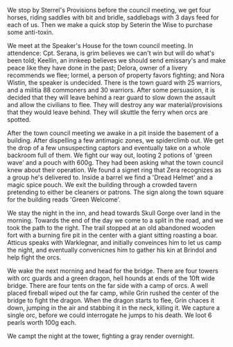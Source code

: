 We stop by Sterrel's Provisions before the council meeting, we get four horses, riding saddles with bit and bridle, saddlebags with 3 days feed for each of us. Then we make a quick stop by Seterin the Wise to purchase some anti-toxin.

We meet at the Speaker's House for the town council meeting. In attendence: Cpt. Serana, is grim believes we can't win but will do what's been told; Keellin, an innkeep believes we should send emissary's and make peace like they have done in the past; Delora, owner of a livery recommends we flee; Iormel, a person of property favors fighting; and Nora Wistin, the speaker is undecided. There is the town guard with 25 warriors, and a militia 88 commoners and 30 warriors. After some persuasion, it is decided that they will leave behind a rear guard to slow down the assault and allow the civilians to flee. They will destroy any war material/provisions that they would leave behind. They will skuttle the ferry when orcs are spotted.

After the town council meeting we awake in a pit inside the basement of a building. After dispelling a few antimagic zones, we spiderclimb out. We get the drop of a few unsuspecting captors and eventually take on a whole backroom full of them. We fight our way out, looting 2 potions of 'green wave' and a pouch with 600g. They had been asking what the town council knew about their operation. We found a signet ring that Zera recognizes as a group he's delivered to. Inside a barrel we find a 'Dread Helmet' and a magic spice pouch. We exit the building through a crowded tavern pretending to either be cleaners or patrons. The sign along the town square for the building reads 'Green Welcome'.

We stay the night in the inn, and head towards Skull Gorge over land in the morning. Towards the end of the day we come to a split in the road, and we took the path to the right. The trail stopped at an old abandoned wooden fort with a burning fire pit in the center with a giant sitting roasting a boar. Atticus speaks with Warklegnar, and initially conveinces him to let us camp the night, and eventually convenicnes him to gather his kin at Brindol and help fight the orcs.

We wake the next morning and head for the bridge. There are four towers with orc guards and a green dragon, hell hounds at ends of the 10ft wide bridge. There are four tents on the far side with a camp of orcs. A well placed fireball wiped out the far camp, while Grin rushed the center of the bridge to fight the dragon. When the dragon starts to flee, Grin chaces it down, jumping in the air and stabbing it in the neck, killing it. We capture a single orc, before we could interrogate he jumps to his death. We loot 6 pearls worth 100g each.

We campt the night at the tower, fighting a gray render overnight.
